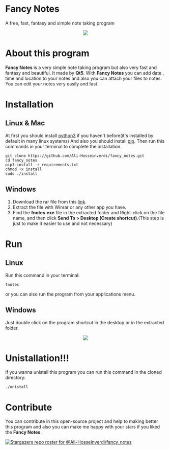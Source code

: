 # Fancy Notes
A free, fast, fantasy and simple note taking program

<div style="text-align: center">
    <a href="https://github.com/Ali-Hosseinverdi/notes/blob/main/screenshots/app.png">
    <img src="https://github.com/Ali-Hosseinverdi/notes/blob/main/screenshots/app.png"/></a>
</div>

# About this program
**Fancy Notes** is a very simple note taking program but also very fast and fantasy and beautiful. It made by **Qt5**. With **Fancy Notes** you can add date , time and location to your
notes and also you can attach your files to notes. You can edit your notes very easily and fast.

# Installation

## Linux & Mac
At first you should install <a href="https://opensource.com/article/20/4/install-python-linux">python3</a> if you haven't before(it's installed by default in many linux systems) And also you should install <a href="https://pip.pypa.io/en/stable/installation/">pip</a>. Then run this commands in your terminal to complete the installation.

```
git clone https://github.com/Ali-Hosseinverdi/fancy_notes.git
cd fancy_notes
pip3 install -r requirements.txt
chmod +x install
sudo ./install
```

## Windows

1. Download the rar file from this <a href="https://github.com/Ali-Hosseinverdi/fancy_notes/releases/download/v1.0.0/fancy_notes_exe_v1.0.0.rar">link</a>.
2. Extract the file with Winrar or any other app you have.
3. Find the **fnotes.exe** file in the extracted folder and Right-click on the file name, and then click **Send To > Desktop (Create shortcut)**.(This step is just to make it easier to use and not necessary)
 
# Run

## Linux
Run this command in your terminal:

```
fnotes
```

or you can also run the program from your applications menu.

## Windows
Just double click on the program shortcut in the desktop or in the extracted folder.

<div style="text-align: center">
    <a href="https://github.com/Ali-Hosseinverdi/notes/blob/main/screenshots/fancy_notes.gif">
    <img src="https://github.com/Ali-Hosseinverdi/notes/blob/main/screenshots/fancy_notes.gif"/></a>
</div>

# Unistallation!!!

If you wanna unistall this program you can run this command in the cloned directory:

```
./unistall
```

# Contribute
You can contribute in this open-source project and help to making better this program and also you can make me happy with your stars if you liked the **Fancy Notes**.

[![Stargazers repo roster for @Ali-Hosseinverdi/fancy_notes](https://reporoster.com/stars/dark/Ali-Hosseinverdi/fancy_notes)](https://github.com/Ali-Hosseinverdi/fancy_notes/stargazers)
